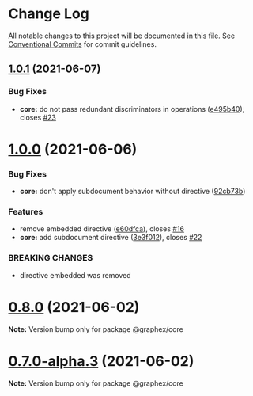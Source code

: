 # Change Log

All notable changes to this project will be documented in this file.
See [Conventional Commits](https://conventionalcommits.org) for commit guidelines.

## [1.0.1](https://github.com/vitramir/apollo-model-mongodb/compare/v1.0.0...v1.0.1) (2021-06-07)


### Bug Fixes

* **core:** do not pass redundant discriminators in operations ([e495b40](https://github.com/vitramir/apollo-model-mongodb/commit/e495b40)), closes [#23](https://github.com/vitramir/apollo-model-mongodb/issues/23)





# [1.0.0](https://github.com/vitramir/apollo-model-mongodb/compare/v0.8.0...v1.0.0) (2021-06-06)


### Bug Fixes

* **core:** don't apply subdocument behavior without directive ([92cb73b](https://github.com/vitramir/apollo-model-mongodb/commit/92cb73b))


### Features

* remove embedded directive ([e60dfca](https://github.com/vitramir/apollo-model-mongodb/commit/e60dfca)), closes [#16](https://github.com/vitramir/apollo-model-mongodb/issues/16)
* **core:** add subdocument directive ([3e3f012](https://github.com/vitramir/apollo-model-mongodb/commit/3e3f012)), closes [#22](https://github.com/vitramir/apollo-model-mongodb/issues/22)


### BREAKING CHANGES

* directive embedded was removed





# [0.8.0](https://github.com/vitramir/apollo-model-mongodb/compare/v0.7.0...v0.8.0) (2021-06-02)

**Note:** Version bump only for package @graphex/core





# [0.7.0-alpha.3](https://github.com/vitramir/apollo-model-mongodb/compare/v0.7.0-alpha.2...v0.7.0-alpha.3) (2021-06-02)

**Note:** Version bump only for package @graphex/core
